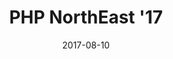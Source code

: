 ---
title: "PHP NorthEast '17"
date: 2017-08-10
description:
tags:
- phpnortheast
series:
-
categories:
- conference
---